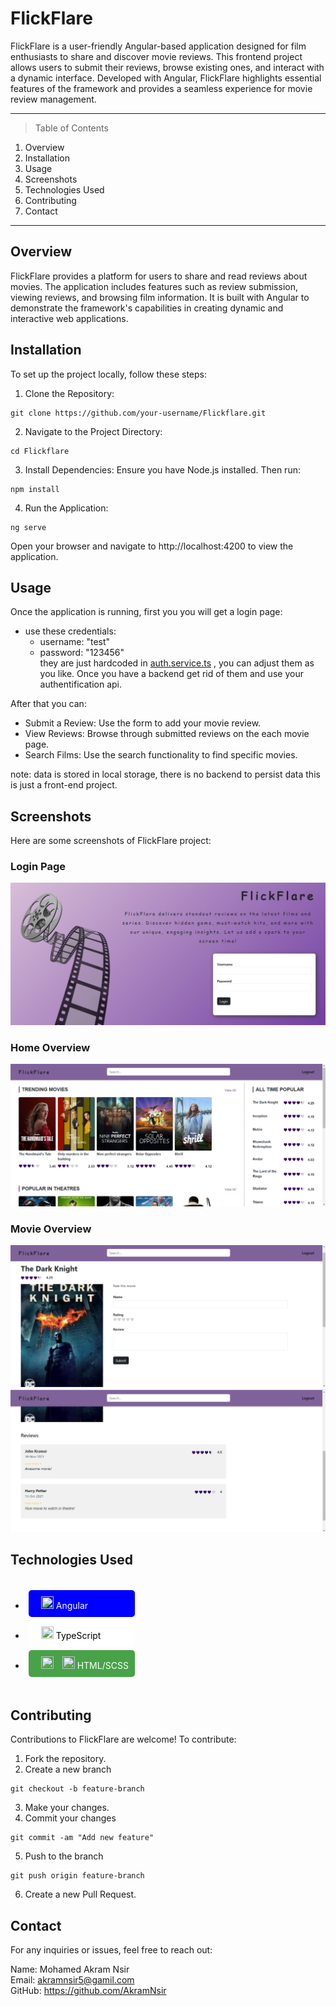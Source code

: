 # FlickFlare

FlickFlare is a user-friendly Angular-based application designed for film enthusiasts to share and discover movie reviews. This frontend project allows users to submit their reviews, browse existing ones, and interact with a dynamic interface. Developed with Angular, FlickFlare highlights essential features of the framework and provides a seamless experience for movie review management.

***

> Table of Contents
1. Overview
2. Installation
3. Usage
4. Screenshots
5. Technologies Used
6. Contributing
7. Contact

***

## Overview
FlickFlare provides a platform for users to share and read reviews about movies. The application includes features such as review submission, viewing reviews, and browsing film information. It is built with Angular to demonstrate the framework's capabilities in creating dynamic and interactive web applications.

## Installation
To set up the project locally, follow these steps:

  1. Clone the Repository:
  ```
  git clone https://github.com/your-username/Flickflare.git
  ```

  2. Navigate to the Project Directory:
  ```
  cd Flickflare
  ```

  3. Install Dependencies:
  Ensure you have Node.js installed. Then run:
  ```
  npm install
  ```

  4. Run the Application:
  ```
  ng serve
  ```
  Open your browser and navigate to http://localhost:4200 to view the application.

## Usage
Once the application is running, first you you will get a login page:    
  * use these credentials:   
    - username: "test"    
    - password: "123456"   
  they are just hardcoded in [auth.service.ts](src/app/services/auth.service.ts) , you can adjust them as you like. Once you have a backend get rid of them and use your authentification api.        

  After that you can:
  * Submit a Review: Use the form to add your movie review.     
  * View Reviews: Browse through submitted reviews on the each movie page.    
  * Search Films: Use the search functionality to find specific movies.    

  note: data is stored in local storage, there is no backend to persist data this is just a front-end project.      

## Screenshots 
Here are some screenshots of FlickFlare project:

### Login Page
![Login Page](src/assets/screenshots/loginPage.png)

### Home Overview
![Home Overview](src/assets/screenshots/HomePage.png)

### Movie Overview
![Movie Overview 1](src/assets/screenshots/moviePage1.png)
![Movie Overview 2](src/assets/screenshots/moviePage2.png)

## Technologies Used
<div style="display: flex; gap: 20px; flex-wrap: wrap;">

* <div style="background-color:blue;color:white;border-radius:5px;padding:10px;margin:5px;">
    <img src="https://upload.wikimedia.org/wikipedia/commons/thumb/c/cf/Angular_full_color_logo.svg/2048px-Angular_full_color_logo.svg.png" height="20" width="20" style="padding-left:10px"/> Angular
  </div>

* <div style="background-color:#ffffff;color:#000000;border-radius:5px;padding:10px;margin:5px;">
    <img src="https://upload.wikimedia.org/wikipedia/commons/thumb/4/4c/Typescript_logo_2020.svg/768px-Typescript_logo_2020.svg.png" height="20" width="20" style="padding-left:10px"/> TypeScript
  </div>

* <div style="background-color:#47A248;color:white;border-radius:5px;padding:10px;margin:5px;">
    <img src="https://upload.wikimedia.org/wikipedia/commons/thumb/6/61/HTML5_logo_and_wordmark.svg/512px-HTML5_logo_and_wordmark.svg.png" height="20" width="20" style="padding-left:10px"/> 
    <img src="https://sass-lang.com/assets/img/styleguide/seal-color.png" height="20" width="20" style="padding-left:10px"/> HTML/SCSS
  </div>

</div>

## Contributing
Contributions to FlickFlare are welcome! To contribute:

  1. Fork the repository.
  2. Create a new branch 

  ```
  git checkout -b feature-branch
  ```
  3. Make your changes.
  4. Commit your changes

  ```
  git commit -am "Add new feature"
  ```
  5. Push to the branch
  ```
  git push origin feature-branch
  ```
  6. Create a new Pull Request.

## Contact
For any inquiries or issues, feel free to reach out:

Name: Mohamed Akram Nsir    
Email: akramnsir5@gamil.com    
GitHub: https://github.com/AkramNsir

